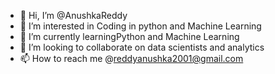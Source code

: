- 👋 Hi, I’m @AnushkaReddy
- 👀 I’m interested in Coding in python and Machine Learning
- 🌱 I’m currently learningPython and Machine Learning
- 💞️ I’m looking to collaborate on data scientists and analytics
- 📫 How to reach me @reddyanushka2001@gmail.com

<!---
reddyanushka/reddyanushka is a ✨ special ✨ repository because its `README.md` (this file) appears on your GitHub profile.
You can click the Preview link to take a look at your changes.
--->
